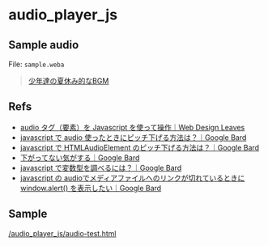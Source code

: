 # audio_player_js

## Sample audio

File: `sample.weba`

> [少年達の夏休み的なBGM](https://dova-s.jp/bgm/play2197.html)

## Refs

- [audio タグ（要素）を Javascript を使って操作｜Web Design Leaves](https://www.webdesignleaves.com/pr/jquery/javascript-audio.html)
- [javascript で audio 使ったときにピッチ下げる方法は？｜Google Bard](https://g.co/bard/share/6a2121fa7948)
- [javascript で HTMLAudioElement のピッチ下げる方法は？｜Google Bard](https://g.co/bard/share/ecc13689cd4f)
- [下がってない気がする｜Google Bard](https://g.co/bard/share/4f9c4fa30048)
- [javascript で変数型を調べるには？｜Google Bard](https://g.co/bard/share/2e46a3efc847)
- [javascript の audioでメディアファイルへのリンクが切れているときにwindow.alert() を表示したい｜Google Bard](https://g.co/bard/share/c02f31668332)

## Sample

[/audio_player_js/audio-test.html](https://n138-kz.github.io/audio_player_js/audio-test.html)
